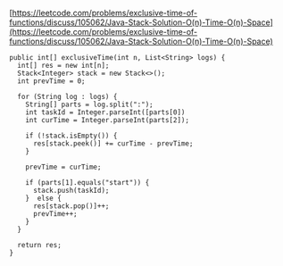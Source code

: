 [https://leetcode.com/problems/exclusive-time-of-functions/discuss/105062/Java-Stack-Solution-O(n)-Time-O(n)-Space](https://leetcode.com/problems/exclusive-time-of-functions/discuss/105062/Java-Stack-Solution-O(n)-Time-O(n)-Space)
```
public int[] exclusiveTime(int n, List<String> logs) {
  int[] res = new int[n];
  Stack<Integer> stack = new Stack<>();
  int prevTime = 0;

  for (String log : logs) {
    String[] parts = log.split(":");
    int taskId = Integer.parseInt([parts[0])
    int curTime = Integer.parseInt(parts[2]);

    if (!stack.isEmpty()) {
      res[stack.peek()] += curTime - prevTime; 
    }

    prevTime = curTime;

    if (parts[1].equals("start")) {
      stack.push(taskId);
    }  else {
      res[stack.pop()]++;
      prevTime++;
    }
  }

  return res;
}
```
